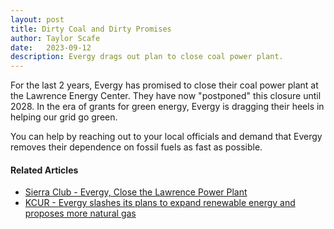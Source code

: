 ```yaml
---
layout: post
title: Dirty Coal and Dirty Promises
author: Taylor Scafe
date:   2023-09-12
description: Evergy drags out plan to close coal power plant.
---
```


For the last 2 years, Evergy has promised to close their coal power plant at the Lawrence Energy Center. They have now "postponed" this closure until 2028. In the era of grants for green energy, Evergy is dragging their heels in helping our grid go green.

You can help by reaching out to your local officials and demand that Evergy removes their dependence on fossil fuels as fast as possible.

#### Related Articles

- [Sierra Club - Evergy, Close the Lawrence Power Plant](https://www.sierraclub.org/kansas/blog/2023/04/evergy-close-lawrence-power-plant)
- [KCUR - Evergy slashes its plans to expand renewable energy and proposes more natural gas](https://www.kcur.org/news/2023-06-16/evergy-slashes-its-plans-to-expand-renewable-energy-and-proposes-more-natural-gas)
